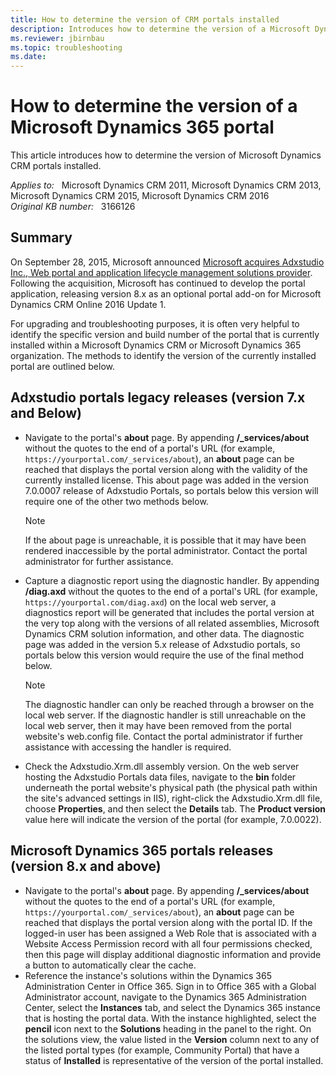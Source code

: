 ```yaml
---
title: How to determine the version of CRM portals installed
description: Introduces how to determine the version of a Microsoft Dynamics 365 portal.
ms.reviewer: jbirnbau
ms.topic: troubleshooting
ms.date: 
---
```

# How to determine the version of a Microsoft Dynamics 365 portal

This article introduces how to determine the version of Microsoft Dynamics CRM portals installed.

_Applies to:_ &nbsp; Microsoft Dynamics CRM 2011, Microsoft Dynamics CRM 2013, Microsoft Dynamics CRM 2015, Microsoft Dynamics CRM 2016  
_Original KB number:_ &nbsp; 3166126

## Summary

On September 28, 2015, Microsoft announced [Microsoft acquires Adxstudio Inc., Web portal and application lifecycle management solutions provider](https://blogs.microsoft.com/blog/2015/09/28/microsoft-acquires-adxstudio-inc-web-portal-and-application-lifecycle-management-solutions-provider/). Following the acquisition, Microsoft has continued to develop the portal application, releasing version 8.x as an optional portal add-on for Microsoft Dynamics CRM Online 2016 Update 1.

For upgrading and troubleshooting purposes, it is often very helpful to identify the specific version and build number of the portal that is currently installed within a Microsoft Dynamics CRM or Microsoft Dynamics 365 organization. The methods to identify the version of the currently installed portal are outlined below.

## Adxstudio portals legacy releases (version 7.x and Below)

- Navigate to the portal's **about** page.  By appending **/_services/about** without the quotes to the end of a portal's URL (for example, `https://yourportal.com/_services/about`), an **about** page can be reached that displays the portal version along with the validity of the currently installed license. This about page was added in the version 7.0.0007 release of Adxstudio Portals, so portals below this version will require one of the other two methods below.

  > [!NOTE]
  > If the about page is unreachable, it is possible that it may have been rendered inaccessible by the portal administrator. Contact the portal administrator for further assistance.

- Capture a diagnostic report using the diagnostic handler. By appending **/diag.axd** without the quotes to the end of a portal's URL (for example, `https://yourportal.com/diag.axd`) on the local web server, a diagnostics report will be generated that includes the portal version at the very top along with the versions of all related assemblies, Microsoft Dynamics CRM solution information, and other data. The diagnostic page was added in the version 5.x release of Adxstudio portals, so portals below this version would require the use of the final method below.

  > [!NOTE]
  > The diagnostic handler can only be reached through a browser on the local web server. If the diagnostic handler is still unreachable on the local web server, then it may have been removed from the portal website's web.config file. Contact the portal administrator if further assistance with accessing the handler is required.

- Check the Adxstudio.Xrm.dll assembly version. On the web server hosting the Adxstudio Portals data files, navigate to the **bin** folder underneath the portal website's physical path (the physical path within the site's advanced settings in IIS), right-click the Adxstudio.Xrm.dll file, choose **Properties**, and then select the **Details** tab. The **Product version** value here will indicate the version of the portal (for example, 7.0.0022).

## Microsoft Dynamics 365 portals releases (version 8.x and above)

- Navigate to the portal's **about** page. By appending **/_services/about** without the quotes to the end of a portal's URL (for example, `https://yourportal.com/_services/about`), an **about** page can be reached that displays the portal version along with the portal ID. If the logged-in user has been assigned a Web Role that is associated with a Website Access Permission record with all four permissions checked, then this page will display additional diagnostic information and provide a button to automatically clear the cache.
- Reference the instance's solutions within the Dynamics 365 Administration Center in Office 365. Sign in to Office 365 with a Global Administrator account, navigate to the Dynamics 365 Administration Center, select the **Instances** tab, and select the Dynamics 365 instance that is hosting the portal data. With the instance highlighted, select the **pencil** icon next to the **Solutions** heading in the panel to the right. On the solutions view, the value listed in the **Version** column next to any of the listed portal types (for example, Community Portal) that have a status of **Installed** is representative of the version of the portal installed.

